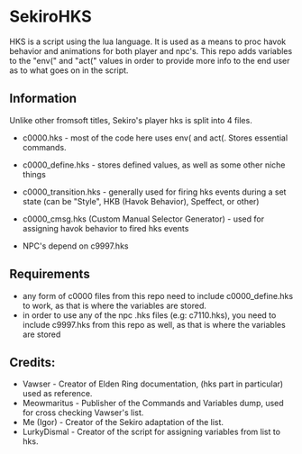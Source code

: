 # SekiroHKS
HKS is a script using the lua language. It is used as a means to proc havok behavior and animations for both player and npc's.
This repo adds variables to the "env(" and "act(" values in order to provide more info to the end user as to what goes on in the script.

## Information

Unlike other fromsoft titles, Sekiro's player hks is split into 4 files.
- c0000.hks - most of the code here uses env( and act(. Stores essential commands.
- c0000_define.hks - stores defined values, as well as some other niche things
- c0000_transition.hks - generally used for firing hks events during a set state (can be "Style", HKB (Havok Behavior), Speffect, or other)
- c0000_cmsg.hks (Custom Manual Selector Generator) - used for assigning havok behavior to fired hks events

- NPC's depend on c9997.hks

## Requirements

- any form of c0000 files from this repo need to include c0000_define.hks to work, as that is where the variables are stored.
- in order to use any of the npc .hks files (e.g: c7110.hks), you need to include c9997.hks from this repo as well, as that is where the variables are stored

## Credits:

- Vawser - Creator of Elden Ring documentation, (hks part in particular) used as reference.
- Meowmaritus - Publisher of the Commands and Variables dump, used for cross checking Vawser's list.
- Me (Igor) - Creator of the Sekiro adaptation of the list.
- LurkyDismal - Creator of the script for assigning variables from list to hks.
